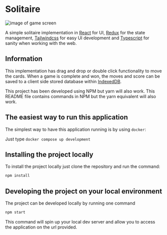 # Solitaire

![image of game screen](./images/screenshot.png "What the game looks like")

A simple solitaire implementation in [React](https://reactjs.org/) for UI, [Redux](https://redux-toolkit.js.org/) for the state management, [Tailwindcss](https://tailwindcss.com/) for easy UI development and [Typescript](https://www.typescriptlang.org/) for sanity when working with the web.

## Information

This implementation has drag and drop or double click functionality to move the cards. When a game is complete and won, the moves and score can be saved to a client side stored database within [IndexedDB](https://developer.mozilla.org/en-US/docs/Web/API/IndexedDB_API).

This project has been developed using NPM but yarn will also work. This README file contains commands in NPM but the yarn equivalent will also work.

## The easiest way to run this application

The simplest way to have this application running is by using `docker`:

Just type `docker compose up development`

## Installing the project locally

To install the project locally just clone the repository and run the command:

```bash
npm install
```

## Developing the project on your local environment

The project can be developed locally by running one command

```bash
npm start
```

This command will spin up your local dev server and allow you to access the application on the url provided.
